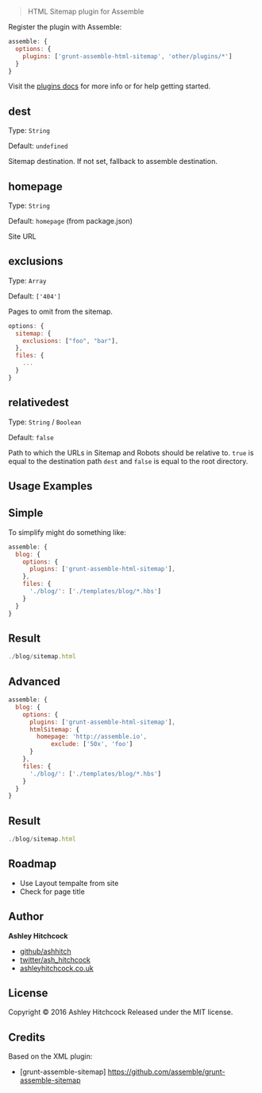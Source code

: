 
>  HTML Sitemap plugin for Assemble

Register the plugin with Assemble:

```js
assemble: {
  options: {
    plugins: ['grunt-assemble-html-sitemap', 'other/plugins/*']
  }
}
```

Visit the [plugins docs](http://assemble.io/plugins/) for more info or for help getting started.


## dest

Type: `String`

Default: `undefined`

Sitemap destination. If not set, fallback to assemble destination.

## homepage

Type: `String`

Default: `homepage` (from package.json)

Site URL

## exclusions

Type: `Array`

Default: `['404']`

Pages to omit from the sitemap.

```js
options: {
  sitemap: {
    exclusions: ["foo", "bar"],
  },
  files: {
    ...
  }
}
```

## relativedest

Type: `String` / `Boolean`

Default: `false`

Path to which the URLs in Sitemap and Robots should be relative to. `true` is equal to the destination path `dest` and `false` is equal to the root directory.

## Usage Examples

## Simple

To simplify might do something like:

```js
assemble: {
  blog: {
    options: {
      plugins: ['grunt-assemble-html-sitemap'],
    },
    files: {
      './blog/': ['./templates/blog/*.hbs']
    }
  }
}
```

## Result

```js
./blog/sitemap.html
```

## Advanced

```js
assemble: {
  blog: {
    options: {
      plugins: ['grunt-assemble-html-sitemap'],
      htmlSitemap: {
        homepage: 'http://assemble.io',
            exclude: ['50x', 'foo']
      }
    },
    files: {
      './blog/': ['./templates/blog/*.hbs']
    }
  }
}
```

## Result

```js
./blog/sitemap.html
```

## Roadmap
- Use Layout tempalte from site
- Check for page title

## Author

**Ashley Hitchcock**

+ [github/ashhitch](https://github.com/ashhitch)
+ [twitter/ash_hitchcock](http://twitter.com/ash_hitchcock)
+ [ashleyhitchcock.co.uk](http:/www.ashleyhitchcock.co.uk)

## License

Copyright © 2016 Ashley Hitchcock
Released under the MIT license.

## Credits
Based on the XML plugin:
+ [grunt-assemble-sitemap] https://github.com/assemble/grunt-assemble-sitemap

